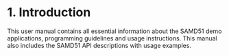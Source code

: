 # 1. Introduction

This user manual contains all essential information about the SAMD51 demo applications, programming guidelines and usage instructions. This manual also includes the SAMD51 API descriptions with usage examples.

